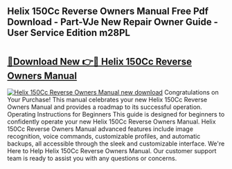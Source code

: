 ## Helix 150Cc Reverse Owners Manual Free Pdf Download - Part-VJe New Repair Owner Guide - User Service Edition m28PL

# <h2><a href="http://bc55748.oget.top/?id=Helix+150Cc+Reverse+Owners+Manual">🔗Download New 👉🔴 Helix 150Cc Reverse Owners Manual</a></h2>

[![Helix 150Cc Reverse Owners Manual new download](https://i.imgur.com/5g1atiW.png)](http://bc55748.oget.top/?id=Helix+150Cc+Reverse+Owners+Manual)
Congratulations on Your Purchase! This manual celebrates your new Helix 150Cc Reverse Owners Manual and provides a roadmap to its successful operation. Operating Instructions for Beginners This guide is designed for beginners to confidently operate your new Helix 150Cc Reverse Owners Manual. Helix 150Cc Reverse Owners Manual advanced features include image recognition, voice commands, customizable profiles, and automatic backups, all accessible through the sleek and customizable interface. We're Here to Help Helix 150Cc Reverse Owners Manual. Our customer support team is ready to assist you with any questions or concerns.
